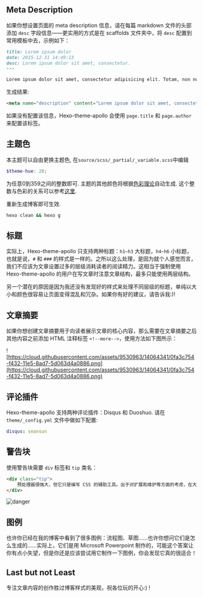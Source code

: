 ## Meta Description

如果你想设置页面的 meta description 信息，请在每篇 markdown 文件的头部添加 `desc` 字段信息——更实用的方式是在 scaffolds 文件夹中，将 `desc` 配置到常用模板中去，示例如下：

```md
title: Lorem ipsum dolor
date: 2015-12-31 14:49:13
desc: Lorem ipsum dolor sit amet, consectetur.
---

Lorem ipsum dolor sit amet, consectetur adipisicing elit. Totam, non numquam saepe ex ut. Deleniti culpa inventore consectetur nam saepe!
```

生成结果:

```html
<meta name="description" content="Lorem ipsum dolor sit amet, consectetur.">
```

如果没有配置该信息，Hexo-theme-apollo 会使用 `page.title` 和 `page.author` 来配置该标签。

## 主题色
本主题可以自由更换主题色, 在`source/scss/_partial/_variable.scss`中编辑
```scss
$theme-hue: 20;
```
为任意0到359之间的整数即可. 主题的其他颜色将根据[色彩理论](http://tallys.github.io/color-theory/)自动生成. 这个整数与色彩的关系可以参考[这里](https://en.wikipedia.org/wiki/Hue#/media/File:HueScale.svg).

重新生成博客即可生效.
```bash
hexo clean && hexo g
```

## 标题

实际上，Hexo-theme-apollo 只支持两种标题：`h1~h3` 大标题，`h4~h6` 小标题，也就是说，`#` 和 `###` 的样式是一样的。之所以这么处理，是因为就个人感觉而言，我们不应该为文章设置过多的层级消耗读者的阅读精力。这相当于强制使用 Hexo-theme-apollo 的用户在写文章时注意文章结构，最多只能使用两层结构。

另一个潜在的原因是因为我还没有发现好的样式来处理不同层级的标题，单纯以大小和颜色很容易让页面变得混乱和冗杂。如果你有好的建议，请告诉我:)!

## 文章摘要

如果你想创建文章摘要用于向读者展示文章的核心内容，那么需要在文章摘要之后其他内容之前添加 HTML 注释标签 `<!--more-->`，使用方法如下图所示：

![https://cloud.githubusercontent.com/assets/9530963/14064341/0fa3c754-f432-11e5-8ad7-5d063d4a0886.png](https://cloud.githubusercontent.com/assets/9530963/14064341/0fa3c754-f432-11e5-8ad7-5d063d4a0886.png)

## 评论插件

Hexo-theme-apollo 支持两种评论插件：Disqus 和 Duoshuo. 请在 `theme/_config.yml` 文件中做如下配置:

```yaml
disqus: seansun
```

## 警告块

使用警告块需要 `div` 标签和 `tip` 类名：

```html
<div class="tip">
    预处理器很强大，但它只是编写 CSS 的辅助工具。出于对扩展和维护等方面的考虑，在大型项目中有必要使用预处理器构建 CSS；但是对于小型项目，原生的 CSS 可能是一种更好的选择。不要肆意使用预处理器！
</div>
```

![danger](https://cloud.githubusercontent.com/assets/9530963/11359678/489a510c-92b9-11e5-9256-341cef6999b6.png)

## 图例

也许你已经在我的博客中看到了很多图例：流程图、草图……也许你想问它们是怎么生成的……实际上，它们是用 Microsoft Powerpoint 制作的，可能这个答案让你有点小失望，但是你还是应该尝试用它制作一下图例，你会发现它真的很适合！

## Last but not Least

专注文章内容的创作胜过博客样式的美观，祝各位玩的开心:) !